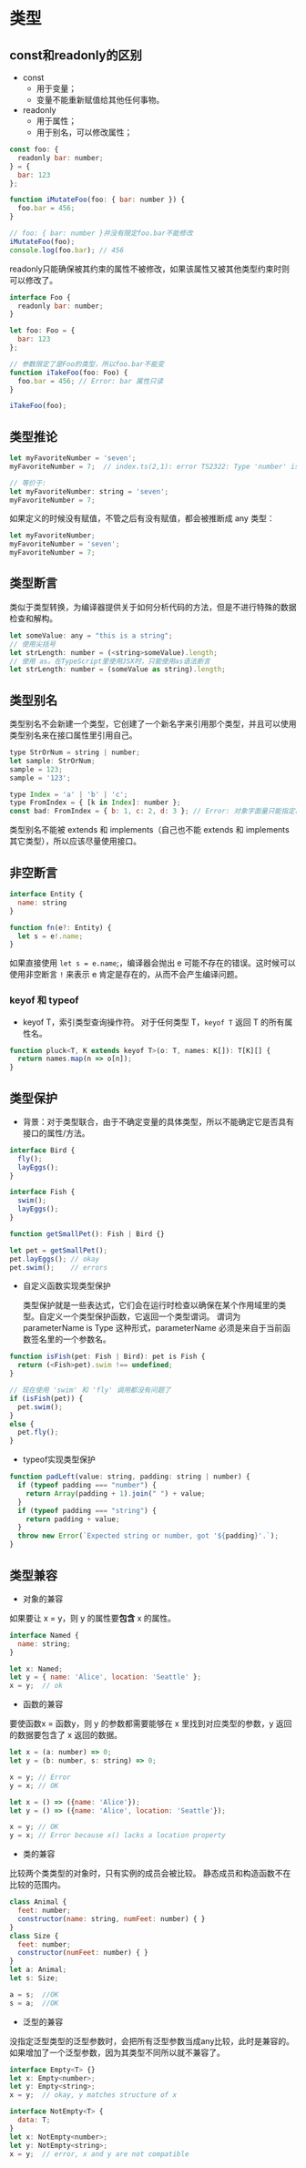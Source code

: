 # 类型

## const和readonly的区别

- const
    - 用于变量；
    - 变量不能重新赋值给其他任何事物。
- readonly
    - 用于属性；
    - 用于别名，可以修改属性；

```js
const foo: {
  readonly bar: number;
} = {
  bar: 123
};

function iMutateFoo(foo: { bar: number }) {
  foo.bar = 456;
}

// foo: { bar: number }并没有限定foo.bar不能修改
iMutateFoo(foo);
console.log(foo.bar); // 456
```

readonly只能确保被其约束的属性不被修改，如果该属性又被其他类型约束时则可以修改了。

```js
interface Foo {
  readonly bar: number;
}

let foo: Foo = {
  bar: 123
};

// 参数限定了是Foo的类型，所以foo.bar不能变
function iTakeFoo(foo: Foo) {
  foo.bar = 456; // Error: bar 属性只读
}

iTakeFoo(foo);
```

## 类型推论

```js
let myFavoriteNumber = 'seven';
myFavoriteNumber = 7;  // index.ts(2,1): error TS2322: Type 'number' is not assignable to type 'string'

// 等价于:
let myFavoriteNumber: string = 'seven';
myFavoriteNumber = 7;
```

如果定义的时候没有赋值，不管之后有没有赋值，都会被推断成 any 类型：

```js
let myFavoriteNumber;
myFavoriteNumber = 'seven';
myFavoriteNumber = 7;
```

## 类型断言

类似于类型转换，为编译器提供关于如何分析代码的方法，但是不进行特殊的数据检查和解构。

```js
let someValue: any = "this is a string";
// 使用尖括号
let strLength: number = (<string>someValue).length;
// 使用 as。在TypeScript里使用JSX时，只能使用as语法断言
let strLength: number = (someValue as string).length;
```

## 类型别名

类型别名不会新建一个类型，它创建了一个新名字来引用那个类型，并且可以使用类型别名来在接口属性里引用自己。

```js
type StrOrNum = string | number;
let sample: StrOrNum;
sample = 123;
sample = '123';

type Index = 'a' | 'b' | 'c';
type FromIndex = { [k in Index]: number };
const bad: FromIndex = { b: 1, c: 2, d: 3 }; // Error: 对象字面量只能指定已知类型，'d' 不存在 'FromIndex' 类型上
```

类型别名不能被 extends 和 implements（自己也不能 extends 和 implements 其它类型），所以应该尽量使用接口。

## 非空断言

```js
interface Entity {
  name: string
}

function fn(e?: Entity) {
  let s = e!.name;
}
```

如果直接使用 `let s = e.name`;，编译器会抛出 e 可能不存在的错误。这时候可以使用非空断言 `!` 来表示 e 肯定是存在的，从而不会产生编译问题。

### keyof 和 typeof

- keyof T，索引类型查询操作符。 对于任何类型 T，`keyof T` 返回 T 的所有属性名。

```js
function pluck<T, K extends keyof T>(o: T, names: K[]): T[K][] {
  return names.map(n => o[n]);
}
```


## 类型保护

- 背景：对于类型联合，由于不确定变量的具体类型，所以不能确定它是否具有接口的属性/方法。

```js
interface Bird {
  fly();
  layEggs();
}

interface Fish {
  swim();
  layEggs();
}

function getSmallPet(): Fish | Bird {}

let pet = getSmallPet();
pet.layEggs(); // okay
pet.swim();    // errors
```

- 自定义函数实现类型保护

  类型保护就是一些表达式，它们会在运行时检查以确保在某个作用域里的类型。自定义一个类型保护函数，它返回一个类型谓词。 谓词为 parameterName is Type 这种形式，parameterName 必须是来自于当前函数签名里的一个参数名。

```js
function isFish(pet: Fish | Bird): pet is Fish {
  return (<Fish>pet).swim !== undefined;
}

// 现在使用 'swim' 和 'fly' 调用都没有问题了
if (isFish(pet)) {
  pet.swim();
}
else {
  pet.fly();
}
```

- typeof实现类型保护

```js
function padLeft(value: string, padding: string | number) {
  if (typeof padding === "number") {
    return Array(padding + 1).join(" ") + value;
  }
  if (typeof padding === "string") {
    return padding + value;
  }
  throw new Error(`Expected string or number, got '${padding}'.`);
}
```

## 类型兼容

- 对象的兼容

如果要让 x = y，则 y 的属性要**包含** x 的属性。

```js
interface Named {
  name: string;
}

let x: Named;
let y = { name: 'Alice', location: 'Seattle' };
x = y;  // ok 
```

- 函数的兼容

要使函数x = 函数y，则 y 的参数都需要能够在 x 里找到对应类型的参数，y 返回的数据要包含了 x 返回的数据。

```js
let x = (a: number) => 0;
let y = (b: number, s: string) => 0;

x = y; // Error
y = x; // OK
```


```js
let x = () => ({name: 'Alice'});
let y = () => ({name: 'Alice', location: 'Seattle'});

x = y; // OK
y = x; // Error because x() lacks a location property
```

- 类的兼容

比较两个类类型的对象时，只有实例的成员会被比较。 静态成员和构造函数不在比较的范围内。

```js
class Animal {
  feet: number;
  constructor(name: string, numFeet: number) { }
}
class Size {
  feet: number;
  constructor(numFeet: number) { }
}
let a: Animal;
let s: Size;

a = s;  //OK
s = a;  //OK
```

- 泛型的兼容

没指定泛型类型的泛型参数时，会把所有泛型参数当成any比较，此时是兼容的。如果增加了一个泛型参数，因为其类型不同所以就不兼容了。

```js
interface Empty<T> {}
let x: Empty<number>;
let y: Empty<string>;
x = y;  // okay, y matches structure of x

interface NotEmpty<T> {
  data: T;
}
let x: NotEmpty<number>;
let y: NotEmpty<string>;
x = y;  // error, x and y are not compatible
```
